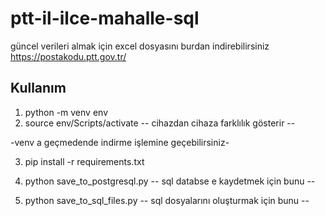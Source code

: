 # ptt-il-ilce-mahalle-sql

güncel verileri almak için excel dosyasını burdan indirebilirsiniz https://postakodu.ptt.gov.tr/

## Kullanım

1. python -m venv env 
2. source env/Scripts/activate -- cihazdan cihaza farklılık gösterir --

-venv a geçmedende indirme işlemine geçebilirsiniz-

3. pip install -r requirements.txt

4. python save_to_postgresql.py -- sql databse e kaydetmek için bunu --
5. python save_to_sql_files.py -- sql dosyalarını oluşturmak için bunu --

